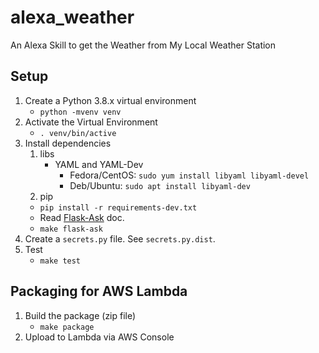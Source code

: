# alexa_weather
An Alexa Skill to get the Weather from My Local Weather Station

## Setup
1. Create a Python 3.8.x virtual environment
    - `python -mvenv venv`
2. Activate the Virtual Environment
    - `. venv/bin/active`
3. Install dependencies
   1. libs
      * YAML and YAML-Dev
        - Fedora/CentOS: `sudo yum install libyaml libyaml-devel`
        - Deb/Ubuntu: `sudo apt install libyaml-dev`
   2. pip
    - `pip install -r requirements-dev.txt`
    - Read [Flask-Ask](./doc/flask-ask.md) doc.
    - `make flask-ask`
4. Create a `secrets.py` file. See `secrets.py.dist`.
5. Test
    - `make test`

## Packaging for AWS Lambda
1. Build the package (zip file)
    - `make package`
2. Upload to Lambda via AWS Console

